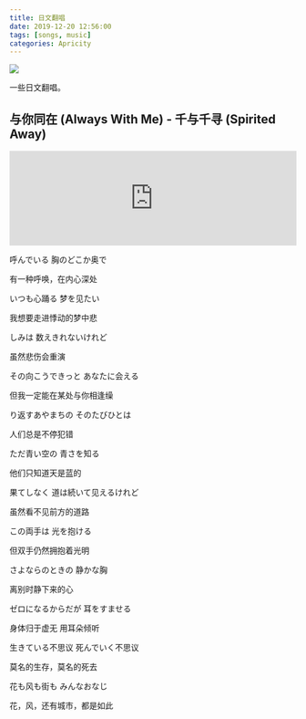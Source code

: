 ```yaml
---
title: 日文翻唱
date: 2019-12-20 12:56:00
tags: [songs, music]
categories: Apricity
---
```


![](https://img.shields.io/badge/Lan-JP-informational)

一些日文翻唱。

<!--more-->

## 与你同在 (Always With Me) - 千与千寻 (Spirited Away)

<iframe width="100%" height="166" scrolling="no" frameborder="no" allow="autoplay" src="https://w.soundcloud.com/player/?url=https%3A//api.soundcloud.com/tracks/775756129&color=%23c84040&auto_play=false&hide_related=false&show_comments=true&show_user=true&show_reposts=false&show_teaser=true"></iframe>

呼んでいる 胸のどこか奥で

有一种呼唤，在内心深处

いつも心踊る 梦を见たい

我想要走进悸动的梦中悲

しみは 数えきれないけれど

虽然悲伤会重演

その向こうできっと あなたに会える

但我一定能在某处与你相逢缲



り返すあやまちの そのたびひとは

人们总是不停犯错

ただ青い空の 青さを知る

他们只知道天是蓝的

果てしなく 道は続いて见えるけれど

虽然看不见前方的道路

この両手は 光を抱ける

但双手仍然拥抱着光明



さよならのときの 静かな胸

离别时静下来的心

ゼロになるからだが 耳をすませる

身体归于虚无 用耳朵倾听

生きている不思议 死んでいく不思议

莫名的生存，莫名的死去

花も风も街も みんなおなじ

花，风，还有城市，都是如此

